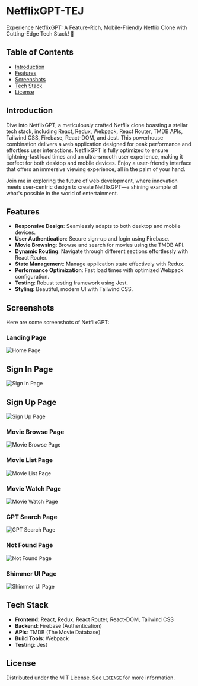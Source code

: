 # NetflixGPT-TEJ

Experience NetflixGPT: A Feature-Rich, Mobile-Friendly Netflix Clone with Cutting-Edge Tech Stack! 🚀

## Table of Contents
- [Introduction](#introduction)
- [Features](#features)
- [Screenshots](#screenshots)
- [Tech Stack](#tech-stack)
- [License](#license)

## Introduction
Dive into NetflixGPT, a meticulously crafted Netflix clone boasting a stellar tech stack, including React, Redux, Webpack, React Router, TMDB APIs, Tailwind CSS, Firebase, React-DOM, and Jest. This powerhouse combination delivers a web application designed for peak performance and effortless user interactions. NetflixGPT is fully optimized to ensure lightning-fast load times and an ultra-smooth user experience, making it perfect for both desktop and mobile devices. Enjoy a user-friendly interface that offers an immersive viewing experience, all in the palm of your hand.

Join me in exploring the future of web development, where innovation meets user-centric design to create NetflixGPT—a shining example of what's possible in the world of entertainment.

## Features
- **Responsive Design**: Seamlessly adapts to both desktop and mobile devices.
- **User Authentication**: Secure sign-up and login using Firebase.
- **Movie Browsing**: Browse and search for movies using the TMDB API.
- **Dynamic Routing**: Navigate through different sections effortlessly with React Router.
- **State Management**: Manage application state effectively with Redux.
- **Performance Optimization**: Fast load times with optimized Webpack configuration.
- **Testing**: Robust testing framework using Jest.
- **Styling**: Beautiful, modern UI with Tailwind CSS.

## Screenshots
Here are some screenshots of NetflixGPT:

### Landing Page
![Home Page](public/ss-landing.png)

## Sign In Page 
![Sign In Page](public/ss-signin.png)

## Sign Up Page 
![Sign Up Page](public/ss-signup.png)

### Movie Browse Page
![Movie Browse Page](public/ss-browsepage.png)

### Movie List Page
![Movie List Page](public/ss-movielist.png)

### Movie Watch Page
![Movie Watch Page](public/ss-watchpage.png)

### GPT Search Page
![GPT Search Page](public/ss-gptsearchh.png)

### Not Found Page
![Not Found Page](public/ss-notfound.png)

### Shimmer UI Page
![Shimmer UI Page](public/ss-shimmer.png)



## Tech Stack
- **Frontend**: React, Redux, React Router, React-DOM, Tailwind CSS
- **Backend**: Firebase (Authentication)
- **APIs**: TMDB (The Movie Database)
- **Build Tools**: Webpack
- **Testing**: Jest

## License
Distributed under the MIT License. See `LICENSE` for more information.
